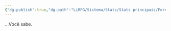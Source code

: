 ```yaml
---
{"dg-publish":true,"dg-path":"LiRPG/Sistema/Stats/Stats principais/Força.md","permalink":"/li-rpg/sistema/stats/stats-principais/forca/","created":"2025-01-11T01:29:05.228-03:00","updated":"2025-01-12T02:33:29.221-03:00"}
---
```



…Você sabe.